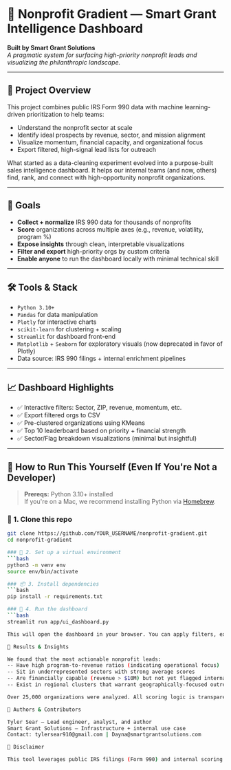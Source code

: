 # 🧠 Nonprofit Gradient — Smart Grant Intelligence Dashboard

**Built by Smart Grant Solutions**  
_A pragmatic system for surfacing high-priority nonprofit leads and visualizing the philanthropic landscape._

---

## 🚀 Project Overview

This project combines public IRS Form 990 data with machine learning-driven prioritization to help teams:
- Understand the nonprofit sector at scale
- Identify ideal prospects by revenue, sector, and mission alignment
- Visualize momentum, financial capacity, and organizational focus
- Export filtered, high-signal lead lists for outreach

What started as a data-cleaning experiment evolved into a purpose-built sales intelligence dashboard. It helps our internal teams (and now, others) find, rank, and connect with high-opportunity nonprofit organizations.

---

## 🎯 Goals

- **Collect + normalize** IRS 990 data for thousands of nonprofits
- **Score** organizations across multiple axes (e.g., revenue, volatility, program %)
- **Expose insights** through clean, interpretable visualizations
- **Filter and export** high-priority orgs by custom criteria
- **Enable anyone** to run the dashboard locally with minimal technical skill

---

## 🛠 Tools & Stack

- `Python 3.10+`
- `Pandas` for data manipulation
- `Plotly` for interactive charts
- `scikit-learn` for clustering + scaling
- `Streamlit` for dashboard front-end
- `Matplotlib` + `Seaborn` for exploratory visuals (now deprecated in favor of Plotly)
- Data source: IRS 990 filings + internal enrichment pipelines

---

## 📈 Dashboard Highlights

- ✅ Interactive filters: Sector, ZIP, revenue, momentum, etc.
- ✅ Export filtered orgs to CSV
- ✅ Pre-clustered organizations using KMeans
- ✅ Top 10 leaderboard based on priority + financial strength
- ✅ Sector/Flag breakdown visualizations (minimal but insightful)
---

## 🧰 How to Run This Yourself (Even If You're Not a Developer)

> **Prereqs:** Python 3.10+ installed  
> If you're on a Mac, we recommend installing Python via [Homebrew](https://brew.sh).

### 🔨 1. Clone this repo
```bash
git clone https://github.com/YOUR_USERNAME/nonprofit-gradient.git
cd nonprofit-gradient

### 🧪 2. Set up a virtual environment
```bash
python3 -m venv env
source env/bin/activate

### 📦 3. Install dependencies
```bash
pip install -r requirements.txt

### 🚦 4. Run the dashboard
```bash
streamlit run app/ui_dashboard.py

This will open the dashboard in your browser. You can apply filters, explore the data, and download your own lead lists.

👀 Results & Insights

We found that the most actionable nonprofit leads:
-- Have high program-to-revenue ratios (indicating operational focus)
-- Sit in underrepresented sectors with strong average scores
-- Are financially capable (revenue > $10M) but not yet flagged internally
-- Exist in regional clusters that warrant geographically-focused outreach

Over 25,000 organizations were analyzed. All scoring logic is transparent and reproducible.

👥 Authors & Contributors

Tyler Sear – Lead engineer, analyst, and author
Smart Grant Solutions – Infrastructure + internal use case
Contact: tylersear910@gmail.com | Dayna@smartgrantsolutions.com

🧼 Disclaimer

This tool leverages public IRS filings (Form 990) and internal scoring metrics. It is a research and prioritization tool, not a definitive indicator of organizational value or eligibility. Use it to surface strong leads, but always validate manually before engagement.
